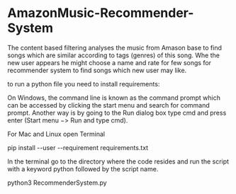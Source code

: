 # AmazonMusic-Recommender-System

The content based filtering analyses the music from Amason base to find songs which are similar according to tags (genres) of this song. Whe the new user appears he might choose a name and rate for few songs for recommender system to find songs which new user may like.

to run a python file you need to install requirements:

On Windows, the command line is known as the command prompt which can be accessed by clicking the start menu and search for command prompt. Another way is by going to the Run dialog box type cmd and press enter (Start menu −> Run and type cmd).

For Mac and Linux open Terminal

pip install --user --requirement requirements.txt

In the terminal go to the directory where the code resides and run the script with a keyword python followed by the script name.

python3 RecommenderSystem.py
